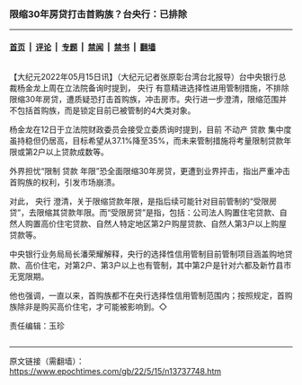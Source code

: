 ### 限缩30年房贷打击首购族？台央行：已排除

---

#### [首页](../../../..?n13737748) &nbsp;|&nbsp; [评论](../../../../../epoch-comment?n13737748) &nbsp;|&nbsp; [专题](../../../../../epoch-special?n13737748) &nbsp;|&nbsp; [禁闻](../../../../../epoch-news?n13737748) &nbsp;|&nbsp; [禁书](../../../../../books?n13737748) &nbsp;|&nbsp; [翻墙](https://github.com/gfw-breaker/nogfw/blob/master/README.md?n13737748)


<div class="column" id="artbody" itemprop="articleBody">
 <!-- article content begin -->
 <p>
  【大纪元2022年05月15日讯】（大纪元记者张原彰台湾台北报导）台中央银行总裁杨金龙上周在立法院备询时提到，
  <ok href="https://www.epochtimes.com/gb/tag/%E5%A4%AE%E8%A1%8C.html">
   央行
  </ok>
  有意精进选择性进用管制措施，不排除限缩30年房贷，遭质疑恐打击首购族，冲击房市。央行进一步澄清，限缩范围并不包括首购族，而是锁定目前已被管制的4大类对象。
 </p>
 <p>
  杨金龙在12日于立法院财政委员会接受立委质询时提到，目前
  <ok href="https://www.epochtimes.com/gb/tag/%E4%B8%8D%E5%8A%A8%E4%BA%A7.html">
   不动产
  </ok>
  <ok href="https://www.epochtimes.com/gb/tag/%E8%B4%B7%E6%AC%BE.html">
   贷款
  </ok>
  集中度虽持稳但仍居高，目标希望从37.1%降至35%，而未来管制措施将考量限制贷款年限或第2户以上贷款成数等。
 </p>
 <p>
  外界担忧“限制
  <ok href="https://www.epochtimes.com/gb/tag/%E8%B4%B7%E6%AC%BE.html">
   贷款
  </ok>
  年限”恐全面限缩30年房贷，更遭到业界抨击，指出严重冲击首购族的权利，引发市场崩溃。
 </p>
 <p>
  对此，
  <ok href="https://www.epochtimes.com/gb/tag/%E5%A4%AE%E8%A1%8C.html">
   央行
  </ok>
  澄清，关于限缩贷款年限，是指后续可能针对目前管制的“受限房贷”，去限缩其贷款年限。而“受限房贷”是指，包括：公司法人购置住宅贷款、自然人购置高价住宅贷款、自然人特定地区第2户购屋贷款、自然人第3户以上购屋贷款等。
 </p>
 <p>
  中央银行业务局局长潘荣耀解释，央行的选择性信用管制目前管制项目涵盖购地贷款、高价住宅，对第2户、第3户以上也有管制，其中第2户是针对六都及新竹县市无宽限期。
 </p>
 <p>
  他也强调，一直以来，首购族都不在央行选择性信用管制范围内；按照规定，首购族除非是购买高价住宅，才可能被影响到。◇
 </p>
 <p>
  责任编辑：玉珍
 </p>
 <!-- article content end -->
</div>


---

原文链接（需翻墙）：https://www.epochtimes.com/gb/22/5/15/n13737748.htm